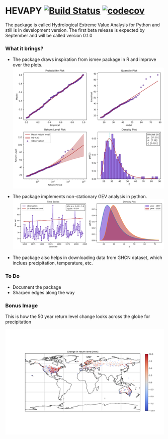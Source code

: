 # HEVAPY [![Build Status](https://travis-ci.org/melioristic/hevapy.svg?branch=master)](https://travis-ci.org/melioristic/hevapy) [![codecov](https://codecov.io/gh/melioristic/hevapy/branch/master/graph/badge.svg?token=YUQQ7F732V)](https://codecov.io/gh/melioristic/hevapy)

The package is called Hydrological Extreme Value Analysis for Python and still is in development version. The first beta release is expected by September and will be called version 0.1.0

### What it brings?
- The package draws inspiration from ismev package in R and improve over the plots.
![Stationary GEV](readme_plots/s.png)

- The package implements non-stationary GEV analysis in python.
![Non-stationary GEV](readme_plots/ns.png)

- The package also helps in downloading data from GHCN dataset, which inclues precipitation, temperature, etc.

### To Do
- Document the package
- Sharpen edges along the way

### Bonus Image

This is how the 50 year return level change looks across the globe for precipitation

![Global return level change in mean for precipitation from 1965 to 2015](readme_plots/rl_change_1965_2015_mean.png)

